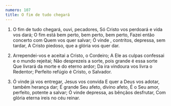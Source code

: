 ```yaml
---
numero: 107
title: O fim de tudo chegará
---
```

1. O fim de tudo chegará, ouvi, pecadores,
Só Cristo vos perdoará e vida vos dará;
O fim está bem perto, bem perto, bem perto,
Fazei então concerto com Quem vos quer salvar;
Ó vinde , contritos, depressa, sem tardar,
A Cristo piedoso, que a glória vos quer dar.

2. Arrependei-vos e aceitai a Cristo, o Cordeiro;
A Ele as culpas confessai e o mundo rejeitai;
Não desprezeis a sorte, pois grande é essa sorte
Que livrará da morte e do eterno ardor;
Da ira vindoura vos livra o Redentor;
Perfeito refúgio é Cristo, o Salvador.

3. Ó vinde já vos entregar, Jesus vos convida
E quer a Deus vos adotar, também herança dar;
É grande Seu afeto, divino afeto,
É o Seu amor, perfeito, potente a salvar;
Ó vinde depressa, as bênçãos desfrutar,
Com glória eterna ireis no céu reinar.
